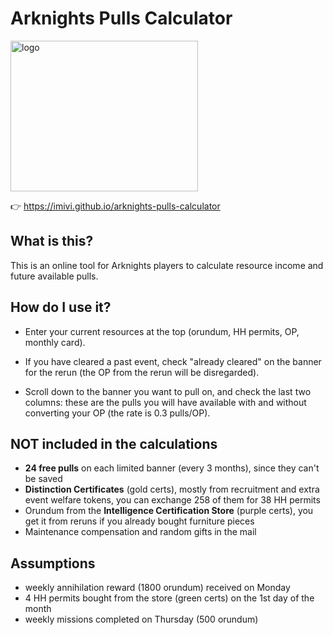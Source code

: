 # Arknights Pulls Calculator

<img src="https://imivi.github.io/arknights-pulls-calculator/bg/lambda.png" alt="logo" width="300" height="241">

👉 https://imivi.github.io/arknights-pulls-calculator

## What is this?

This is an online tool for Arknights players to calculate resource income and future available pulls.

## How do I use it?

* Enter your current resources at the top (orundum, HH permits, OP, monthly card).

* If you have cleared a past event, check "already cleared" on the banner for the rerun (the OP from the rerun will be disregarded).

* Scroll down to the banner you want to pull on, and check the last two columns: these are the pulls you will have available with and without converting your OP (the rate is 0.3 pulls/OP).

## NOT included in the calculations

* **24 free pulls** on each limited banner (every 3 months), since they can't be saved
* **Distinction Certificates** (gold certs), mostly from recruitment and extra event welfare tokens, you can exchange 258 of them for 38 HH permits
* Orundum from the **Intelligence Certification Store** (purple certs), you get it from reruns if you already bought furniture pieces
* Maintenance compensation and random gifts in the mail

## Assumptions

* weekly annihilation reward (1800 orundum) received on Monday
* 4 HH permits bought from the store (green certs) on the 1st day of the month
* weekly missions completed on Thursday (500 orundum)
